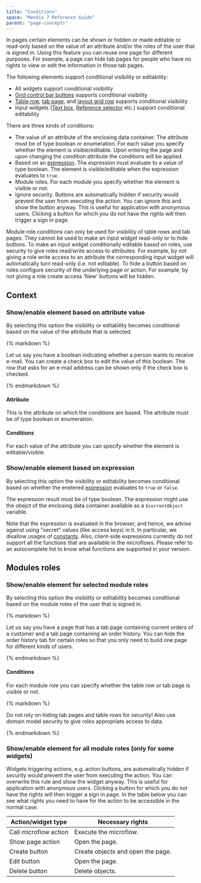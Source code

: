 ```yaml
---
title: "Conditions"
space: "Mendix 7 Reference Guide"
parent: "page-concepts"
---
```



In pages certain elements can be shown or hidden or made editable or read-only based on the value of an attribute and/or the roles of the user that is signed in. Using this feature you can reuse one page for different purposes. For example, a page can hide tab pages for people who have no rights to view or edit the information in those tab pages.

The following elements support conditional visibility or editability:

*   All widgets support conditional visibility
*   [Grid control bar buttons](control-bar) supports conditional visibility
*   [Table row](table-row), [tab page](tab-page), and [layout grid row](layout-grid) supports conditional visibility
*   Input widgets ([Text box](text-box), [Reference selector](reference-selector) etc.) support conditional editability

There are three kinds of conditions:

*   The value of an attribute of the enclosing data container. The attribute must be of type boolean or enumeration. For each value you specify whether the element is visible/editable. Upon entering the page and upon changing the condition attribute the conditions will be applied.
*   Based on an [expression](microflow-expressions). The expression must evaluate to a value of type boolean. The element is visible/editable when the expression evaluates to `true`.
*   Module roles. For each module you specify whether the element is visible or not.
*   Ignore security. Buttons are automatically hidden if security would prevent the user from executing the action. You can ignore this and show the button anyway. This is useful for application with anonymous users. Clicking a button for which you do not have the rights will then trigger a sign in page.

Module role conditions can only be used for visibility of table rows and tab pages. They cannot be used to make an input widget read-only or to hide buttons. To make an input widget conditionally editable based on roles, use security to give roles read/write access to attributes. For example, by not giving a role write access to an attribute the corresponding input widget will automatically turn read-only (i.e. not editable). To hide a button based on roles configure security of the underlying page or action. For example, by not giving a role create access 'New' buttons will be hidden.

## Context

### Show/enable element based on attribute value

By selecting this option the visibility or editability becomes conditional based on the value of the attribute that is selected.

<div class="alert alert-info">{% markdown %}

Let us say you have a boolean indicating whether a person wants to receive e-mail. You can create a check box to edit the value of this boolean. The row that asks for an e-mail address can be shown only if the check box is checked.

{% endmarkdown %}</div>

#### Attribute

This is the attribute on which the conditions are based. The attribute must be of type boolean or enumeration.

#### Conditions

For each value of the attribute you can specify whether the element is editable/visible.

### Show/enable element based on expression

By selecting this option the visibility or editability becomes conditional based on whether the enetered [expression](microflow-expressions) evaluates to `true` or `false`.

The expression result must be of type boolean. The expression might use the obejct of the enclosing data container available as a `$currentObject` variable.

Note that the expression is evaluated in the browser, and hence, we advise against using "secret" values (like access keys) in it. In particular, we disallow usages of [constants](constants). Also, client-side expressions currently do not support all the functions that are available in the microflows. Please refer to an autocomplete list to know what functions are supported in your version.

## Modules roles

### Show/enable element for selected module roles

By selecting this option the visibility or editability becomes conditional based on the module roles of the user that is signed in.

<div class="alert alert-info">{% markdown %}

Let us say you have a page that has a tab page containing current orders of a customer and a tab page containing an order history. You can hide the order history tab for certain roles so that you only need to build one page for different kinds of users.

{% endmarkdown %}</div>

#### Conditions

For each module role you can specify whether the table row or tab page is visible or not.

<div class="alert alert-warning">{% markdown %}

Do not rely on hiding tab pages and table rows for security! Also use domain model security to give roles appropriate access to data.

{% endmarkdown %}</div>

### Show/enable element for all module roles (only for some widgets)

Widgets triggering actions, e.g. action buttons, are automatically hidden if security would prevent the user from executing the action. You can overwrite this rule and show the widget anyway. This is useful for application with anonymous users. Clicking a button for which you do not have the rights will then trigger a sign in page. In the table below you can see what rights you need to have for the action to be accessible in the normal case.

| Action/widget type | Necessary rights |
| --- | --- |
| Call microflow action | Execute the microflow. |
| Show page action | Open the page. |
| Create button | Create objects and open the page. |
| Edit button | Open the page. |
| Delete button | Delete objects. |
